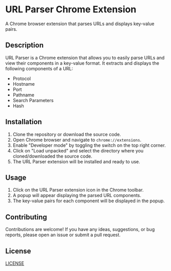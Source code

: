 # URL Parser Chrome Extension

A Chrome browser extension that parses URLs and displays key-value pairs.

## Description

URL Parser is a Chrome extension that allows you to easily parse URLs and view their components in a key-value format. It extracts and displays the following components of a URL:

- Protocol
- Hostname
- Port
- Pathname
- Search Parameters
- Hash

## Installation

1. Clone the repository or download the source code.
2. Open Chrome browser and navigate to `chrome://extensions`.
3. Enable "Developer mode" by toggling the switch on the top right corner.
4. Click on "Load unpacked" and select the directory where you cloned/downloaded the source code.
5. The URL Parser extension will be installed and ready to use.

## Usage

1. Click on the URL Parser extension icon in the Chrome toolbar.
2. A popup will appear displaying the parsed URL components.
3. The key-value pairs for each component will be displayed in the popup.

## Contributing

Contributions are welcome! If you have any ideas, suggestions, or bug reports, please open an issue or submit a pull request.

## License

 [LICENSE](LICENSE) 

